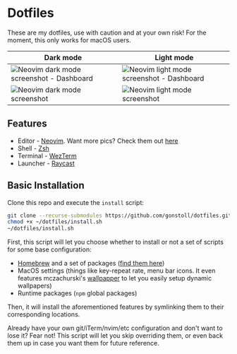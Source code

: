 # Dotfiles

These are my dotfiles, use with caution and at your own risk! For the moment, this only works for macOS users.

| Dark mode                                                                            | Light mode                                                                             |
| ------------------------------------------------------------------------------------ | -------------------------------------------------------------------------------------- |
| <img src="__images/dark-mode-1.png" alt="Neovim dark mode screenshot - Dashboard" /> | <img src="__images/light-mode-1.png" alt="Neovim light mode screenshot - Dashboard" /> |
| <img src="__images/dark-mode-2.png" alt="Neovim dark mode screenshot" />             | <img src="__images/light-mode-2.png" alt="Neovim light mode screenshot" />             |

## Features

- Editor - [Neovim](https://neovim.io/). Want more pics? Check them out [here](https://github.com/gonstoll/dotfiles/blob/master/nvim/README.md)
- Shell - [Zsh](https://www.zsh.org/)
- Terminal - [WezTerm](https://wezfurlong.org/wezterm/index.html)
- Launcher - [Raycast](https://www.raycast.com/)

## Basic Installation

Clone this repo and execute the `install` script:

```bash
git clone --recurse-submodules https://github.com/gonstoll/dotfiles.git ~/dotfiles
chmod +x ~/dotfiles/install.sh
~/dotfiles/install.sh
```

First, this script will let you choose whether to install or not a set of scripts for some base configuration:

- [Homebrew](https://brew.sh/) and a set of packages ([find them
  here](https://github.com/gonstoll/dotfiles/blob/master/bin/brew.sh))
- MacOS settings (things like key-repeat rate, menu bar icons. It even features mczachurski's
  [wallpapper](https://github.com/mczachurski/wallpapper) to let you easily setup dynamic wallpapers)
- Runtime packages (`npm` global packages)

Then, it will install the aforementioned features by symlinking them to their corresponding locations.

Already have your own git/iTerm/nvim/etc configuration and don't want to lose it? Fear not! This script will let you
skip overriding them, or even back them up in case you want them for future reference.
